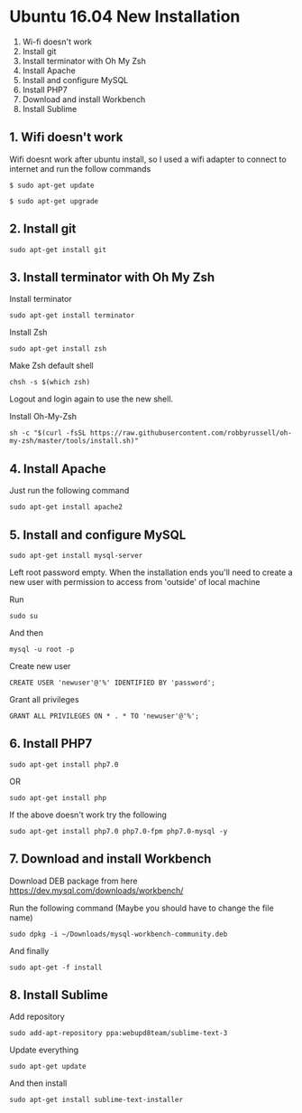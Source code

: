 # Ubuntu 16.04 New Installation

1. Wi-fi doesn't work
2. Install git
3. Install terminator with Oh My Zsh
4. Install Apache
5. Install and configure MySQL
6. Install PHP7
7. Download and install Workbench
8. Install Sublime

## 1. Wifi doesn't work
Wifi doesnt work after ubuntu install, so I used a wifi adapter to connect to internet and run the follow commands

```
$ sudo apt-get update
```
```
$ sudo apt-get upgrade
```

## 2. Install git
```
sudo apt-get install git
```

## 3. Install terminator with Oh My Zsh

Install terminator
```
sudo apt-get install terminator
```

Install Zsh
```
sudo apt-get install zsh
```

Make Zsh default shell
```
chsh -s $(which zsh)
```

Logout and login again to use the new shell.

Install Oh-My-Zsh
```
sh -c "$(curl -fsSL https://raw.githubusercontent.com/robbyrussell/oh-my-zsh/master/tools/install.sh)"
```

## 4. Install Apache

Just run the following command
```
sudo apt-get install apache2
```

## 5. Install and configure MySQL

```
sudo apt-get install mysql-server
```

Left root password empty. When the installation ends you'll need to create a new user with permission to access from 'outside' of local machine

Run
```
sudo su
```

And then
```
mysql -u root -p
```

Create new user
```
CREATE USER 'newuser'@'%' IDENTIFIED BY 'password';  
```

Grant all privileges
```
GRANT ALL PRIVILEGES ON * . * TO 'newuser'@'%'; 
```

## 6. Install PHP7
```
sudo apt-get install php7.0 
```
OR

```
sudo apt-get install php
```

If the above doesn't work try the following

```
sudo apt-get install php7.0 php7.0-fpm php7.0-mysql -y
```

## 7. Download and install Workbench

Download DEB package from here
https://dev.mysql.com/downloads/workbench/

Run the following command (Maybe you should have to change the file name)
```
sudo dpkg -i ~/Downloads/mysql-workbench-community.deb
```

And finally
```
sudo apt-get -f install
```

## 8. Install Sublime

Add repository
```
sudo add-apt-repository ppa:webupd8team/sublime-text-3
```

Update everything
```
sudo apt-get update 
```

And then install
```
sudo apt-get install sublime-text-installer
```
